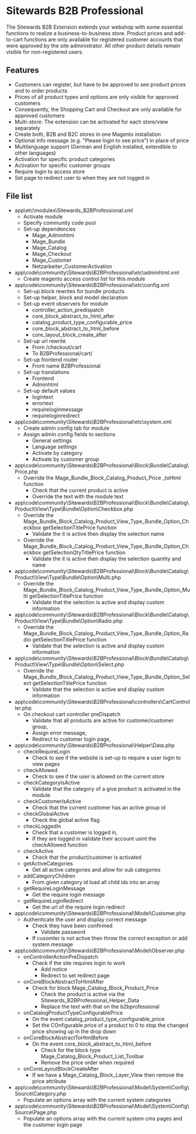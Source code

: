 Sitewards B2B Professional
===============

The Sitewards B2B Extension extends your webshop with some essential functions to realize a business-to-business store. Product prices and add-to-cart functions are only available for registered customer accounts that were approved by the site administrator. All other product details remain visible for non-registered users.

Features
------------------
* Customers can register, but have to be approved to see product prices and to order products
* Prices of all product types and options are only visible for approved customers
* Consequently, the Shopping Cart and Checkout are only available for approved customers
* Multi-store: The extension can be activated for each store/view separately
* Create both, B2B and B2C stores in one Magento installation
* Optional info message (e.g. "Please login to see price") in place of price
* Multilanguage support (German and English installed, extendible to other languages)
* Activation for specific product categories
* Activation for specific customer groups
* Require login to access store
* Set page to redirect user to when they are not logged in

File list
------------------
* app\etc\modules\Sitewards_B2BProfessional.xml
	* Activate module
	* Specify community code pool
	* Set-up dependencies
		* Mage_Adminhtml
		* Mage_Bundle
		* Mage_Catalog
		* Mage_Checkout
		* Mage_Customer
		* Netzarbeiter_CustomerActivation
* app\code\community\Sitewards\B2BProfessional\etc\adminhtml.xml
	* Create magento access control list for this module
* app\code\community\Sitewards\B2BProfessional\etc\config.xml
	* Set-up block rewrites for bundle products
	* Set-up helper, block and model declaration
	* Set-up event observers for module
		* controller_action_predispatch
		* core_block_abstract_to_html_after
		* catalog_product_type_configurable_price
		* core_block_abstract_to_html_before
		* core_layout_block_create_after
	* Set-up url rewrite
		* From /checkout/cart
		* To B2BProfessional/cart/
	* Set-up frontend router
		* Front name B2BProfessional
	* Set-up translations
		* Frontend
		* Adminhtml
	* Set-up default values
		* logintext
		* errortext
		* requireloginmessage
		* requireloginredirect
* app\code\community\Sitewards\B2BProfessional\etc\system.xml
	* Create admin config tab for module
	* Assign admin config fields to sections
		* General settings
		* Language settings
		* Activate by category
		* Activate by customer group
* app\code\community\Sitewards\B2BProfessional\Block\Bundle\Catalog\Price.php
	* Override the Mage_Bundle_Block_Catalog_Product_Price _toHtml function
		* Check that the current product is active
		* Override the text with the module text
* app\code\community\Sitewards\B2BProfessional\Block\Bundle\Catalog\Product\View\Type\Bundle\Option\Checkbox.php
	* Override the Mage_Bundle_Block_Catalog_Product_View_Type_Bundle_Option_Checkbox getSelectionTitlePrice function
		* Validate the it is active then display the selection name
	* Override the Mage_Bundle_Block_Catalog_Product_View_Type_Bundle_Option_Checkbox getSelectionQtyTitlePrice function
		* Validate the it is active then display the selection quantity and name
* app\code\community\Sitewards\B2BProfessional\Block\Bundle\Catalog\Product\View\Type\Bundle\Option\Multi.php
	* Override the Mage_Bundle_Block_Catalog_Product_View_Type_Bundle_Option_Multi getSelectionTitlePrice function
		* Validate that the selection is active and display custom information
* app\code\community\Sitewards\B2BProfessional\Block\Bundle\Catalog\Product\View\Type\Bundle\Option\Radio.php
	* Override the Mage_Bundle_Block_Catalog_Product_View_Type_Bundle_Option_Radio getSelectionTitlePrice function
		* Validate that the selection is active and display custom information
* app\code\community\Sitewards\B2BProfessional\Block\Bundle\Catalog\Product\View\Type\Bundle\Option\Select.php
	* Override the Mage_Bundle_Block_Catalog_Product_View_Type_Bundle_Option_Select getSelectionTitlePrice function
		* Validate that the selection is active and display custom information
* app\code\community\Sitewards\B2BProfessional\controllers\CartController.php
	* On checkout cart controller preDispatch
		* Validate that all products are active for customer/customer group,
		* Assign error message,
		* Redirect to customer login page,
* app\code\community\Sitewards\B2BProfessional\Helper\Data.php
	* checkRequireLogin
		* Check to see if the website is set-up to require a user login to view pages
	* checkAllowed
		* Check to see if the user is allowed on the current store
	* checkCategoryIsActive
		* Validate that the category of a give product is activated in the module
	* checkCustomerIsActive
		* Check that the current customer has an active group id
	* checkGlobalActive
		* Check the global active flag
	* checkLoggedIn
		* Check that a customer is logged in,
		* If they are logged in validate their account usint the checkAllowed function
	* checkActive
		* Check that the product/customer is activated
	* getActiveCategories
		* Get all active categories and allow for sub categories
	* addCategoryChildren
		* From given category id load all child ids into an array
	* getRequireLoginMessage
		* Get the require login message
	* getRequireLoginRedirect
		* Get the url of the require login redirect
* app\code\community\Sitewards\B2BProfessional\Model\Customer.php
	* Authenticate the user and display correct message
		* Check they have been confirmed
			* Validate password
		* If cusomter is not active then throw the correct exception or add system message
* app\code\community\Sitewards\B2BProfessional\Model\Observer.php
	* onControllerActionPreDispatch
		* Check if the site requires login to work
			* Add notice
			* Redirect to set redirect page
	* onCoreBlockAbstractToHtmlAfter
		* Check for block Mage_Catalog_Block_Product_Price
			* Check the product is active via the Sitewards_B2BProfessional_Helper_Data
			* Replace the text with that on the b2bprofessional
	* onCatalogProductTypeConfigurablePrice
		* On the event catalog_product_type_configurable_price
		* Set the COnfigurable price of a product to 0 to stop the changed price showing up in the drop down
	* onCoreBlockAbstractToHtmlBefore
		* On the event core_block_abstract_to_html_before
			* Check for the block type Mage_Catalog_Block_Product_List_Toolbar
			* Remove the price order when required
	* onCoreLayoutBlockCreateAfter
		* If we have a Mage_Catalog_Block_Layer_View then remove the price attribute
* app\code\community\Sitewards\B2BProfessional\Model\System\Config\Source\Category.php
	* Populate an options array with the current system categories
* app\code\community\Sitewards\B2BProfessional\Model\System\Config\Source\Page.php
	* Populate an options array with the current system cms pages and the customer login page